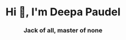 <h1 align="center">Hi 👋, I'm Deepa Paudel</h1>
<h3 align="center">Jack of all, master of none</h3>

<p align="left">
</p>

